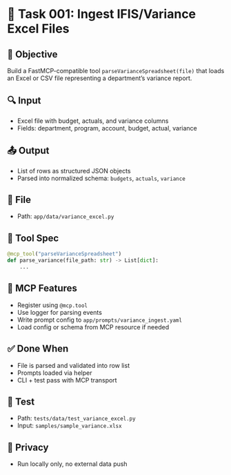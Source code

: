 # 🧾 Task 001: Ingest IFIS/Variance Excel Files

## 🎯 Objective
Build a FastMCP-compatible tool `parseVarianceSpreadsheet(file)` that loads an Excel or CSV file representing a department’s variance report.

## 🔍 Input
- Excel file with budget, actuals, and variance columns
- Fields: department, program, account, budget, actual, variance

## 📤 Output
- List of rows as structured JSON objects
- Parsed into normalized schema: `budgets`, `actuals`, `variance`

## 📁 File
- Path: `app/data/variance_excel.py`

## 🔧 Tool Spec
```python
@mcp_tool("parseVarianceSpreadsheet")
def parse_variance(file_path: str) -> List[dict]:
    ...
```

## 🔁 MCP Features
- Register using `@mcp.tool`
- Use logger for parsing events
- Write prompt config to `app/prompts/variance_ingest.yaml`
- Load config or schema from MCP resource if needed

## ✅ Done When
- File is parsed and validated into row list
- Prompts loaded via helper
- CLI + test pass with MCP transport

## 🧪 Test
- Path: `tests/data/test_variance_excel.py`
- Input: `samples/sample_variance.xlsx`

## 🔐 Privacy
- Run locally only, no external data push